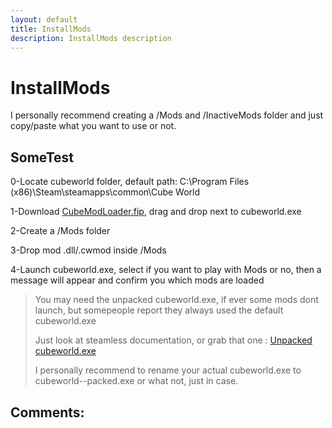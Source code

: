 ```yaml
---
layout: default
title: InstallMods
description: InstallMods description
---
```

# InstallMods

I personally recommend creating a /Mods and /InactiveMods folder and just copy/paste what you want to use or not.

## SomeTest

0-Locate cubeworld folder, default path: C:\Program Files (x86)\Steam\steamapps\common\Cube World

1-Download [CubeModLoader.fip](https://paroyer.github.io/ModCatalogue/Mods/ModLoader), drag and drop next to cubeworld.exe

2-Create a /Mods folder

3-Drop mod .dll/.cwmod inside /Mods

4-Launch cubeworld.exe, select if you want to play with Mods or no, then a message will appear and confirm you which mods are loaded


>You may need the unpacked cubeworld.exe, if ever some mods dont launch, but somepeople report they always used the default cubeworld.exe
>
>Just look at steamless documentation, or grab that one : [Unpacked cubeworld.exe](https://cdn.discordapp.com/attachments/329294754846343168/834495644994895872/cubeworld.exe)
>
>I personally recommend to rename your actual cubeworld.exe to cubeworld--packed.exe or what not, just in case.

## Comments:

<script src="https://utteranc.es/client.js"
        repo="Paroyer/Comment" 
        issue-term="pathname"
        theme="github-dark"
        label="Comment"
        crossorigin="anonymous"
        async>
</script>  
